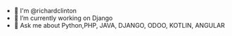 <!-- ### Hi there 👋 -->
- :wave: I'm @richardclinton
- 🔭 I’m currently working on Django
- 💬 Ask me about Python,PHP, JAVA, DJANGO, ODOO, KOTLIN, ANGULAR
<!--
**richardclinton/richardclinton** is a ✨ _special_ ✨ repository because its `README.md` (this file) appears on your GitHub profile.

Here are some ideas to get you started:
- :wave: I'm @richardclinton
- 🔭 I’m currently working on Django
- 🌱 I’m currently learning ...
- 👯 I’m looking to collaborate on ...
- 🤔 I’m looking for help with ...
- 💬 Ask me about Python,PHP, JAVA, DJANGO, ODOO, KOTLIN, ANGULAR
- 📫 How to reach me: richardclinton42@gmail.com
- 😄 Pronouns: ...
- ⚡ Fun fact: ...
-->
